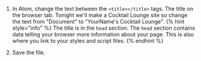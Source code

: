 1. In Atom, change the text between the `<title></title>` tags. The title on the browser tab.  Tonight we'll make a Cocktail Lounge site so change the text from "Document" to "YourName's Cocktail Lounge".
   {% hint style="info" %}
The title is in the `head` section. The `head` section contains data telling your browser more information about your page. This is also where you link to your styles and script files.
   {% endhint %}

2. Save the file.
